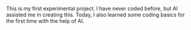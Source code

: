 This is my first experimental project.
I have never coded before, but AI assisted me in creating this.
Today, I also learned some coding basics for the first time with the help of AI.

